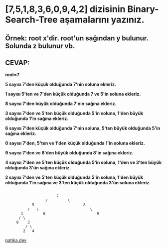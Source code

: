 # **[7,5,1,8,3,6,0,9,4,2]** dizisinin Binary-Search-Tree aşamalarını yazınız.
## **Örnek:** root x'dir. root'un sağından y bulunur. Solunda z bulunur vb.

## **CEVAP:**

**root=7**

**5 sayısı 7'den küçük olduğunda 7'nin soluna ekleriz.**

**1 sayısı 5'ten ve 7'den küçük olduğunda 7 ve 5'in soluna ekleriz.**

**8 sayısı 7'den büyük olduğunda 7'nin sağına ekleriz.**

**3 sayısı 7'den ve 5'ten küçük olduğunda 5'in soluna, 1'den büyük olduğunda 1'in sağına ekleriz.**

**6 sayısı 7'den küçük olduğunda 7'nin soluna, 5'ten büyük olduğunda 5'in sağına ekleriz.**

**0 sayısı 7'den, 5'ten ve 1'den küçük olduğunda 1'in soluna ekleriz.**

**9 sayısı 7'den ve 8'den büyük olduğunda 8'in sağına ekleriz.**

**4 sayısı 7'den ve 5'ten küçük olduğunda 5'in soluna, 1'den ve 3'ten büyük olduğunda 3'ün sağına ekleriz.**

**2 sayısı 7'den ve 5'ten küçük olduğunda 5'in soluna, 1'den büyük olduğunda 1'in sağına ve 3'ten küçük olduğunda 3'ün soluna ekleriz.**


```

                       7
                  /         \
            5                      8
          /   \                       \
       1         6                       9
      / \ 
     0    3
         / \
        2   4

```

[patika.dev](www.patika.dev)